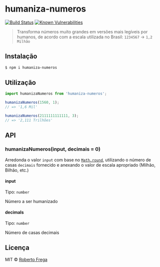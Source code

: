 # humaniza-numeros

[![Build Status](https://travis-ci.org/robertofrega/humaniza-numeros.svg?branch=master)](https://travis-ci.org/robertofrega/humaniza-numeros)
[![Known Vulnerabilities](https://snyk.io/test/github/robertofrega/humaniza-numeros/badge.svg)](https://snyk.io/test/github/robertofrega/humaniza-numeros)

> Transforma números muito grandes em versões mais legíveis por humanos, de acordo com a escala utilizada no Brasil: `1234567` → `1,2 Milhão`

## Instalação
```sh
$ npm i humaniza-numeros
```

## Utilização

```javascript
import humanizaNumeros from 'humaniza-numeros';

humanizaNumeros(1560, 1);
// => '1,6 Mil'

humanizaNumeros(2111111111111, 3);
// => '2,111 Trilhões'
```

## API

### humanizaNumeros(input, decimais = 0)
Arredonda o valor `input` com base no [`Math.round`](https://developer.mozilla.org/en-US/docs/Web/JavaScript/Reference/Global_Objects/Math/round), utilizando o número de casas `decimais` fornecido e anexando o valor de escala apropriado (Milhão, Bilhão, etc.)

#### input

Tipo: `number`

Número a ser humanizado

#### decimals

Tipo: `number`

Número de casas decimais


## Licença

MIT © [Roberto Frega](https://github.com/robertofrega)
